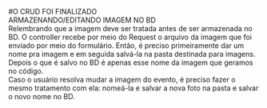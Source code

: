 #O CRUD FOI FINALIZADO
<br>ARMAZENANDO/EDITANDO IMAGEM NO BD
<br>Relembrando que a imagem deve ser tratada antes de ser armazenada no BD. O controller recebe por meio do Request o arquivo da imagem que foi enviado por meio do 
formulário. Então, é preciso primeiramente dar um nome pra imagem e em seguida salvá-la na pasta destinada para imagens. Depois o que é salvo no BD é apenas esse nome
da imagem que geramos no código.
<br>Caso o usuário resolva mudar a imagem do evento, é preciso fazer o mesmo tratamento com ela: nomeá-la e salvar a nova foto na pasta e salvar o novo nome no BD.
